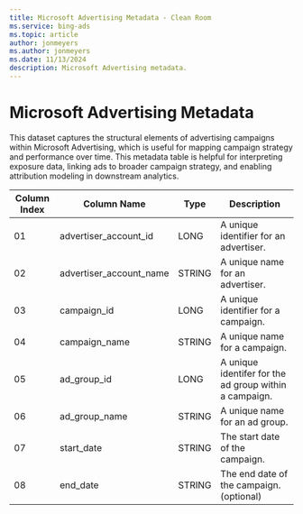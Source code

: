 ```yaml
---
title: Microsoft Advertising Metadata - Clean Room
ms.service: bing-ads
ms.topic: article
author: jonmeyers
ms.author: jonmeyers
ms.date: 11/13/2024
description: Microsoft Advertising metadata.
---
```

# Microsoft Advertising Metadata

This dataset captures the structural elements of advertising campaigns within Microsoft Advertising, which is useful for mapping campaign strategy and performance over time. This metadata table is helpful for interpreting exposure data, linking ads to broader campaign strategy, and enabling attribution modeling in downstream analytics.

| Column Index | Column Name           | Type  | Description                                                        |
|--------------|------------------------|--------|--------------------------------------------------------------------|
| 01           | advertiser_account_id  | LONG   | A unique identifier for an advertiser.                             |
| 02           | advertiser_account_name| STRING | A unique name for an advertiser.                                   |
| 03           | campaign_id            | LONG   | A unique identifier for a campaign.                                |
| 04           | campaign_name          | STRING | A unique name for a campaign.                                      |
| 05           | ad_group_id            | LONG   | A unique identifer for the ad group within a campaign.             |
| 06           | ad_group_name          | STRING | A unique name for an ad group.                                     |
| 07           | start_date             | STRING | The start date of the campaign.                                    |
| 08           | end_date               | STRING | The end date of the campaign. (optional)                           |
